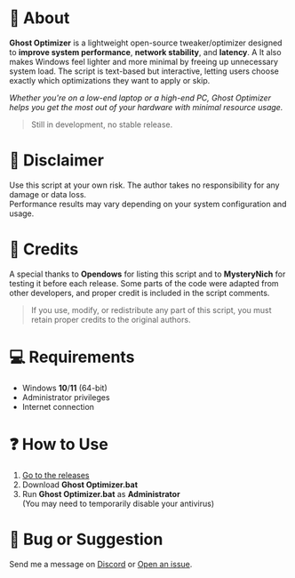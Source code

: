 # 💜 About
**Ghost Optimizer** is a lightweight open-source tweaker/optimizer designed to **improve system performance**, **network stability**, and **latency**. A  It also makes Windows feel lighter  and more minimal by freeing up unnecessary system load. The script is text-based but interactive, letting users choose exactly which optimizations they want to apply or skip.    
   
*Whether you're on a low-end laptop or a high-end PC, Ghost Optimizer helps you get the most out of your hardware with minimal resource usage.*     

> Still in development, no stable release.

# 🚨 Disclaimer
Use this script at your own risk. The author takes no responsibility for any damage or data loss.     
Performance results may vary depending on your system configuration and usage.     

# 🤝 Credits
A special thanks to **Opendows** for listing this script and to **MysteryNich** for testing it before each release. Some parts of the code were adapted from other developers, and proper credit is included in the script comments.     

> If you use, modify, or redistribute any part of this script, you must retain proper credits to the original authors.

# 💻 Requirements
- Windows **10**/**11** (64-bit)      
- Administrator privileges      
- Internet connection     

# ❓ How to Use
1. [Go to the releases](https://github.com/louzkk/Ghost-Optimizer/releases)  
2. Download **Ghost Optimizer.bat**  
3. Run **Ghost Optimizer.bat** as **Administrator**   
(You may need to temporarily disable your antivirus)     

# 💬 Bug or Suggestion
Send me a message on [Discord](https://github.com/louzkk) or [Open an issue](https://github.com/louzkk/Ghost-Optimizer/issues).